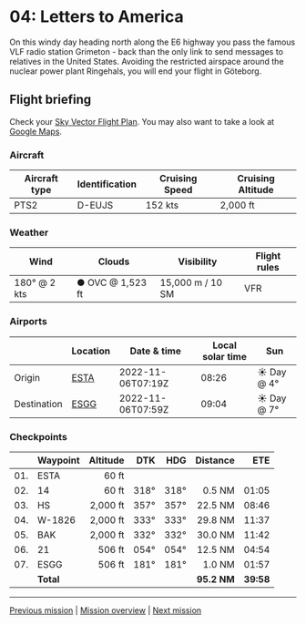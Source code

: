 04: Letters to America
==================

On this windy day heading north along the E6 highway you pass the famous VLF radio station Grimeton - back than the only link to send messages to relatives in the United States. Avoiding the restricted airspace around the nuclear power plant Ringehals, you will end your flight in Göteborg.

Flight briefing
---------------

Check your [Sky Vector Flight Plan](https://skyvector.com/?ll=56.28662121770193,12.868488713480104&chart=301&zoom=3&fpl=N0152A020%20ESTA%205640N01249E%205707N01224E%205733N01159E%20ESGG). You may also want to take a look at [Google Maps](https://www.google.com/maps/@?api=1&map_action=map&center=56.28662121770193,12.868488713480104&zoom=12&basemap=terrain).

### Aircraft

| Aircraft type | Identification | Cruising Speed | Cruising Altitude |
|---------------|----------------|----------------|-------------------|
| PTS2 | D-EUJS | 152 kts | 2,000 ft |

### Weather

| Wind | Clouds | Visibility | Flight rules |
|------|--------|------------|--------------|
| 180° @ 2 kts | ● OVC @ 1,523 ft | 15,000 m / 10 SM | VFR |

### Airports

|             | Location | Date & time | Local solar time | Sun |
|-------------|----------|-------------|------------------|-----|
| Origin      | [ESTA](https://skyvector.com/airport/ESTA) | 2022-11-06T07:19Z | 08:26 | ☀ Day @ 4° |
| Destination | [ESGG](https://skyvector.com/airport/ESGG) | 2022-11-06T07:59Z | 09:04 | ☀ Day @ 7° |

### Checkpoints

|     | Waypoint  | Altitude  | DTK  | HDG  | Distance |   ETE |
|:---:|-----------|----------:|-----:|-----:|---------:|------:|
| 01. | ESTA      |     60 ft |      |      |          |       |
| 02. | 14        |     60 ft | 318° | 318° |   0.5 NM | 01:05 |
| 03. | HS        |  2,000 ft | 357° | 357° |  22.5 NM | 08:46 |
| 04. | W-1826    |  2,000 ft | 333° | 333° |  29.8 NM | 11:37 |
| 05. | BAK       |  2,000 ft | 332° | 332° |  30.0 NM | 11:42 |
| 06. | 21        |    506 ft | 054° | 054° |  12.5 NM | 04:54 |
| 07. | ESGG      |    506 ft | 181° | 181° |   1.0 NM | 01:57 |
|     | **Total** |           |      |      | **95.2 NM** | **39:58** |

----

[Previous mission](./03_crossing_to_sweden.md) | [Mission overview](./README.md) | [Next mission](#)
